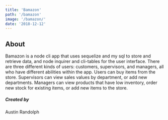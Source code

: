 ```yaml
---
title: 'Bamazon'
path: '/bamazon'
image: '/bamazon/'
date: '2018-12-12'
---
```


## About

Bamazon is a node cli app that uses sequelize and my sql to store and retrieve data, and node inquirer and cli-tables for the user interface. There are three different kinds of users: customers, supervisors, and managers, all who have different abilities within the app. Users can buy items from the store. Supervisors can view sales values by department, or add new departments. Managers can view products that have low inventory, order new stock for existing items, or add new items to the store.


##### Created by
 Austin Randolph